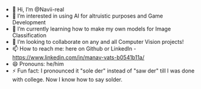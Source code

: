 - 👋 Hi, I’m @Navii-real
- 👀 I’m interested in using AI for altruistic purposes and Game Development
- 🌱 I’m currently learning how to make my own models for Image Classification
- 💞️ I’m looking to collaborate on any and all Computer Vision projects!
- 📫 How to reach me: here on Github or LinkedIn - https://www.linkedin.com/in/manav-vats-b0541b11a/
- 😄 Pronouns: he/him
- ⚡ Fun fact: I pronounced it "sole der" instead of "saw der" till I was done with college. Now I know how to say solder.

<!---
Navii-real/Navii-real is a ✨ special ✨ repository because its `README.md` (this file) appears on your GitHub profile.
You can click the Preview link to take a look at your changes.
--->
